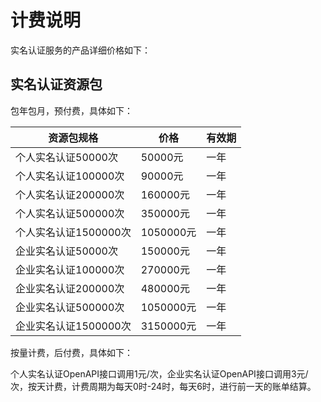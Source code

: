 # 计费说明
实名认证服务的产品详细价格如下：


## 实名认证资源包
包年包月，预付费，具体如下：

| 资源包规格            | 价格      | 有效期 |
| --------------------- | --------- | ------ |
| 个人实名认证50000次   | 50000元   | 一年   |
| 个人实名认证100000次  | 90000元   | 一年   |
| 个人实名认证200000次  | 160000元   | 一年   |
| 个人实名认证500000次  | 350000元  | 一年   |
| 个人实名认证1500000次 | 1050000元  | 一年   |
| 企业实名认证50000次   | 150000元  | 一年   |
| 企业实名认证100000次  | 270000元  | 一年   |
| 企业实名认证200000次  | 480000元  | 一年   |
| 企业实名认证500000次  | 1050000元 | 一年   |
| 企业实名认证1500000次 | 3150000元 | 一年   |

按量计费，后付费，具体如下：

个人实名认证OpenAPI接口调用1元/次，企业实名认证OpenAPI接口调用3元/次，按天计费，计费周期为每天0时-24时，每天6时，进行前一天的账单结算。

